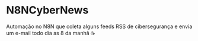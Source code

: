 # N8NCyberNews
Automação no N8N que coleta alguns feeds RSS de cibersegurança e envia um e-mail todo dia as 8 da manhã ☕
